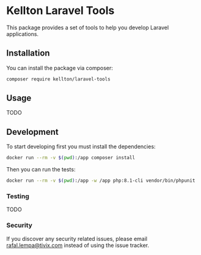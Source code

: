 # Kellton Laravel Tools

This package provides a set of tools to help you develop Laravel applications.

## Installation

You can install the package via composer:

```bash
composer require kellton/laravel-tools
```

## Usage

TODO

## Development

To start developing first you must install the dependencies:

```bash
docker run --rm -v $(pwd):/app composer install
```

Then you can run the tests:

```bash
docker run --rm -v $(pwd):/app -w /app php:8.1-cli vendor/bin/phpunit
```

### Testing

TODO

### Security

If you discover any security related issues, please email rafal.lempa@tivix.com instead of using the issue tracker.

